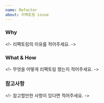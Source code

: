 ```yaml
---
name: Refactor
about: 리팩토링 issue
---
```


### Why

<!- 리팩토링의 이유를 적어주세요. ->

### What & How

<!- 무엇을 어떻게 리팩토링 했는지 적어주세요. ->

### 참고사항

<!- 참고할만한 사항이 있다면 적어주세요. ->

